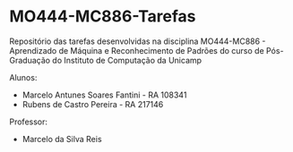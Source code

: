 # MO444-MC886-Tarefas
Repositório das tarefas desenvolvidas na disciplina MO444-MC886 - Aprendizado de Máquina e Reconhecimento de Padrões do curso de Pós-Graduação do Instituto de Computação da Unicamp

Alunos: 
- Marcelo Antunes Soares Fantini - RA 108341
- Rubens de Castro Pereira - RA 217146

Professor:
- Marcelo da Silva Reis
